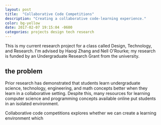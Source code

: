 ```yaml
---
layout: post
title:  "Collaborative Code Competitions"
description: "Creating a collaborative code-learning experience."
color: bg-yellow
date: 2017-02-07 19:15:04 -0600
categories: projects design tech research
---
```

This is my current research project for a class called Design, Technology, and Research. I'm advised by Haoqi Zhang and Nell O'Rourke; my research is funded by an Undergraduate Research Grant from the university.

## the problem

Prior research has demonstrated that students learn undergraduate science, technology, engineering, and math concepts better when they learn in a collaborative setting. Despite this, many resources for learning computer science and programming concepts available online put students in an isolated environment.

Collaborative code competitions explores whether we can create a learning environment which 
